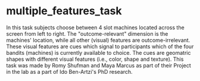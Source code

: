 # multiple_features_task
In this task subjects choose between 4 slot machines located across the screen from left to right.
The "outcome-relevant" dimension is the machines' location, while all other (visual) features are outcome-irrelevant.
These visual features are cues which signal to participants which of the four bandits (machines) is currently available to choice.
The cues are geomatric shapes with different visual features (i.e., color, shape and texture).
This task was made by Romy Shufman and Maya Marcus as part of their Project in the lab as a part of Ido Ben-Artzi's PhD research.
